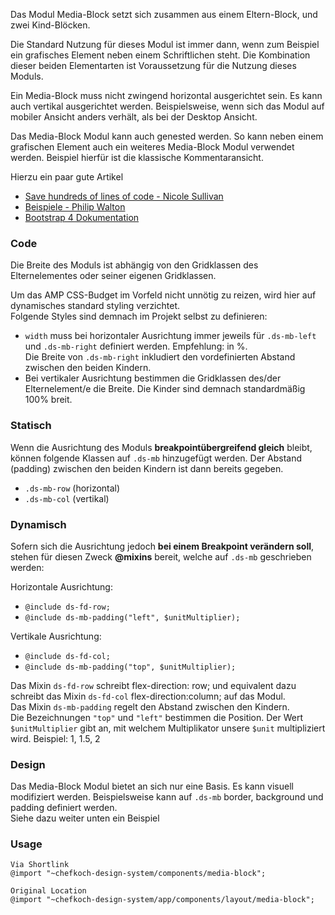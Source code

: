 Das Modul Media-Block setzt sich zusammen aus einem Eltern-Block, und zwei Kind-Blöcken. 

Die Standard Nutzung für dieses Modul ist immer dann, wenn zum Beispiel ein grafisches Element neben einem Schriftlichen steht. Die Kombination dieser beiden Elementarten ist Voraussetzung für die Nutzung dieses Moduls.  

Ein Media-Block muss nicht zwingend horizontal ausgerichtet sein. Es kann auch vertikal ausgerichtet werden. Beispielsweise, wenn sich das Modul auf mobiler Ansicht anders verhält, als bei der Desktop Ansicht.  

Das Media-Block Modul kann auch genested werden. So kann neben einem grafischen Element auch ein weiteres Media-Block Modul verwendet werden. Beispiel hierfür ist die klassische Kommentaransicht.

Hierzu ein paar gute Artikel  
- [Save hundreds of lines of code - Nicole Sullivan](http://www.stubbornella.org/content/2010/06/25/the-media-object-saves-hundreds-of-lines-of-code/)
- [Beispiele - Philip Walton](https://philipwalton.github.io/solved-by-flexbox/demos/media-object/)  
- [Bootstrap 4 Dokumentation](https://getbootstrap.com/docs/4.0/layout/media-object/)

### Code  

Die Breite des Moduls ist abhängig von den Gridklassen des Elternelementes oder seiner eigenen Gridklassen.

Um das AMP CSS-Budget im Vorfeld nicht unnötig zu reizen, wird hier auf dynamisches standard styling verzichtet.  
Folgende Styles sind demnach im Projekt selbst zu definieren:
- `width` muss bei horizontaler Ausrichtung immer jeweils für `.ds-mb-left` und `.ds-mb-right` definiert werden. Empfehlung: in %.  
Die Breite von `.ds-mb-right` inkludiert den vordefinierten Abstand zwischen den beiden Kindern.
- Bei vertikaler Ausrichtung bestimmen die Gridklassen des/der Elternelement/e die Breite. Die Kinder sind demnach standardmäßig 100% breit.

### Statisch

Wenn die Ausrichtung des Moduls __breakpointübergreifend gleich__ bleibt, können folgende Klassen auf `.ds-mb` hinzugefügt werden. Der Abstand (padding) zwischen den beiden Kindern ist dann bereits gegeben.
- `.ds-mb-row` (horizontal)
- `.ds-mb-col` (vertikal)

### Dynamisch

Sofern sich die Ausrichtung jedoch __bei einem Breakpoint verändern soll__, stehen für diesen Zweck __@mixins__ bereit, welche auf `.ds-mb` geschrieben werden:

Horizontale Ausrichtung:
- `@include ds-fd-row;`
- `@include ds-mb-padding("left", $unitMultiplier);`

Vertikale Ausrichtung:
- `@include ds-fd-col;`
- `@include ds-mb-padding("top", $unitMultiplier);`


Das Mixin `ds-fd-row` schreibt flex-direction: row; und equivalent dazu schreibt das Mixin `ds-fd-col` flex-direction:column; auf das Modul.  
Das Mixin `ds-mb-padding` regelt den Abstand zwischen den Kindern.  
Die Bezeichnungen `"top"` und `"left"` bestimmen die Position. Der Wert `$unitMultiplier` gibt an, mit welchem Multiplikator unsere `$unit` multipliziert wird. Beispiel: 1, 1.5, 2

### Design

Das Media-Block Modul bietet an sich nur eine Basis. Es kann visuell modifiziert werden. Beispielsweise kann auf `.ds-mb` border, background und padding definiert werden.  
Siehe dazu weiter unten ein Beispiel

### Usage  
    
    Via Shortlink
    @import "~chefkoch-design-system/components/media-block";
    
    Original Location
    @import "~chefkoch-design-system/app/components/layout/media-block";

